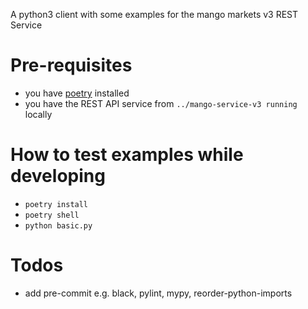
A python3 client with some examples for the mango markets v3 REST Service

# Pre-requisites
* you have [poetry](https://python-poetry.org/docs/#installation) installed
* you have the REST API service from `../mango-service-v3 running` locally


# How to test examples while developing
* `poetry install`
* `poetry shell`
* `python basic.py`

# Todos
* add pre-commit e.g. black, pylint, mypy, reorder-python-imports 
